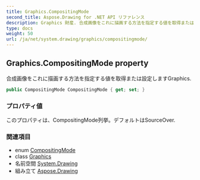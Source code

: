 ```yaml
---
title: Graphics.CompositingMode
second_title: Aspose.Drawing for .NET API リファレンス
description: Graphics 財産. 合成画像をこれに描画する方法を指定する値を取得または設定しますGraphics.
type: docs
weight: 50
url: /ja/net/system.drawing/graphics/compositingmode/
---
```

## Graphics.CompositingMode property

合成画像をこれに描画する方法を指定する値を取得または設定しますGraphics.

```csharp
public CompositingMode CompositingMode { get; set; }
```

### プロパティ値

このプロパティは、CompositingMode列挙。デフォルトはSourceOver.

### 関連項目

* enum [CompositingMode](../../../system.drawing.drawing2d/compositingmode/)
* class [Graphics](../)
* 名前空間 [System.Drawing](../../graphics/)
* 組み立て [Aspose.Drawing](../../../)


